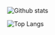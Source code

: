 ![Github stats](https://github-readme-stats.vercel.app/api?username=questionreality&theme=gradient)

![Top Langs](https://github-readme-stats.vercel.app/api/top-langs/?username=questionreality&theme=gradient)


